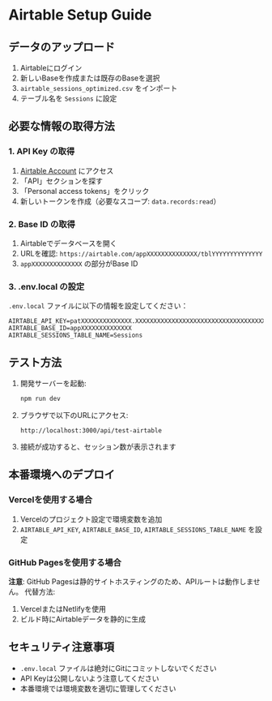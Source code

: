 # Airtable Setup Guide

## データのアップロード

1. Airtableにログイン
2. 新しいBaseを作成または既存のBaseを選択
3. `airtable_sessions_optimized.csv` をインポート
4. テーブル名を `Sessions` に設定

## 必要な情報の取得方法

### 1. API Key の取得
1. [Airtable Account](https://airtable.com/account) にアクセス
2. 「API」セクションを探す
3. 「Personal access tokens」をクリック
4. 新しいトークンを作成（必要なスコープ: `data.records:read`）

### 2. Base ID の取得
1. Airtableでデータベースを開く
2. URLを確認: `https://airtable.com/appXXXXXXXXXXXXXX/tblYYYYYYYYYYYYYY`
3. `appXXXXXXXXXXXXXX` の部分がBase ID

### 3. .env.local の設定
`.env.local` ファイルに以下の情報を設定してください：

```env
AIRTABLE_API_KEY=patXXXXXXXXXXXXXX.XXXXXXXXXXXXXXXXXXXXXXXXXXXXXXXXXXXXXXXXXXXXXXXXXXXXXXXXXXXXXXXXX
AIRTABLE_BASE_ID=appXXXXXXXXXXXXXX
AIRTABLE_SESSIONS_TABLE_NAME=Sessions
```

## テスト方法

1. 開発サーバーを起動:
   ```bash
   npm run dev
   ```

2. ブラウザで以下のURLにアクセス:
   ```
   http://localhost:3000/api/test-airtable
   ```

3. 接続が成功すると、セッション数が表示されます

## 本番環境へのデプロイ

### Vercelを使用する場合
1. Vercelのプロジェクト設定で環境変数を追加
2. `AIRTABLE_API_KEY`, `AIRTABLE_BASE_ID`, `AIRTABLE_SESSIONS_TABLE_NAME` を設定

### GitHub Pagesを使用する場合
**注意**: GitHub Pagesは静的サイトホスティングのため、APIルートは動作しません。
代替方法:
1. VercelまたはNetlifyを使用
2. ビルド時にAirtableデータを静的に生成

## セキュリティ注意事項
- `.env.local` ファイルは絶対にGitにコミットしないでください
- API Keyは公開しないよう注意してください
- 本番環境では環境変数を適切に管理してください